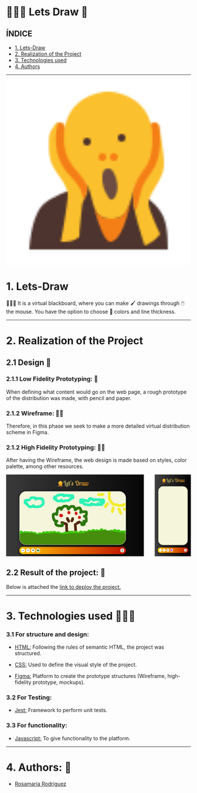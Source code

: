 
# 👨🏼‍🎨 Lets Draw 🎨

## ÍNDICE
* [1. Lets-Draw](#1-Lets-Draw)
* [2. Realization of the Project](#2-Realización-del-Proyecto)
* [3. Technologies used](#3-Technologies-used)
* [4. Authors ](#4-Authors )

***
<div align="center">
  <img src="./src/img/edvard-munch.png" alt="Draw" width="800">
</div>

# 1. Lets-Draw

👨🏼‍🎨 It is a virtual blackboard, where you can make 🖌 drawings through 🖱 the mouse. You have the option to choose 🎨 colors and line thickness.

***

# 2. Realization of the Project
## 2.1 Design 📱
### 2.1.1 Low Fidelity Prototyping: 📝

When defining what content would go on the web page, a rough prototype of the distribution was made, with pencil and paper.

### 2.1.2 Wireframe: 🙋🏼
Therefore, in this phase we seek to make a more detailed virtual distribution scheme in Figma.

### 2.1.2 High Fidelity Prototyping: 💁🏼
After having the Wireframe, the web design is made based on styles, color palette, among other resources.

<div align="center">
  <img src="./src/img/Group.png" alt="Draw" width="800">
</div>

## 2.2 Result of the project: 📱

Below is attached the [link to deploy the project.](https://rjrch123.github.io/Lets-Draw/)

***

# 3. Technologies used 👩🏾‍💻
### 3.1 For structure and design:
-   [HTML:](https://developer.mozilla.org/es/docs/Web/HTML)  Following the rules of semantic HTML, the project was structured.

-   [CSS:](https://developer.mozilla.org/es/docs/Web/CSS) Used to define the visual style of the project.

-   [Figma:](https://www.figma.com) Platform to create the prototype structures (Wireframe, high-fidelity prototype, mockups).

### 3.2 For Testing:
-   [Jest:](https://jestjs.io/docs/es-ES/getting-started)  Framework to perform unit tests.
### 3.3 For functionality:
-   [Javascript:](https://developer.mozilla.org/es/docs/Web/JavaScript)  To give functionality to the platform.

***

# 4. Authors: 📍
-  [Rosamaria Rodriguez](https://github.com/RJRCH122)
